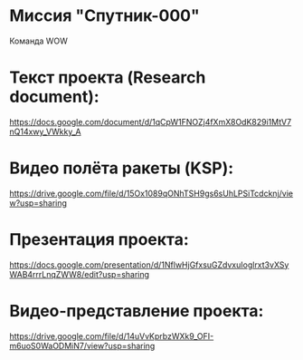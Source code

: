 # Миссия "Спутник-000"
Команда WOW

# Текст проекта (Research document):
https://docs.google.com/document/d/1qCpW1FNOZj4fXmX8OdK829i1MtV7nQ14xwy_VWkky_A

# Видео полёта ракеты (KSP):
https://drive.google.com/file/d/15Ox1089qONhTSH9gs6sUhLPSiTcdcknj/view?usp=sharing

# Презентация проекта:
https://docs.google.com/presentation/d/1NflwHjGfxsuGZdvxuIoglrxt3vXSyWAB4rrrLnqZWW8/edit?usp=sharing

# Видео-представление проекта:
https://drive.google.com/file/d/14uVvKprbzWXk9_OFI-m6uoS0WaODMiN7/view?usp=sharing

